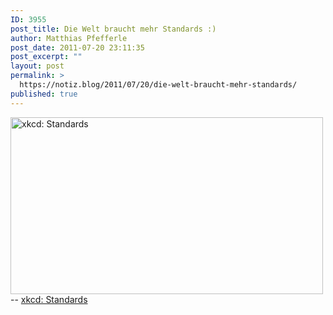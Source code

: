 ```yaml
---
ID: 3955
post_title: Die Welt braucht mehr Standards :)
author: Matthias Pfefferle
post_date: 2011-07-20 23:11:35
post_excerpt: ""
layout: post
permalink: >
  https://notiz.blog/2011/07/20/die-welt-braucht-mehr-standards/
published: true
---
```

<img src="http://notiz.blog/wp-content/uploads/2011/07/standards.png" alt="xkcd: Standards" width="500" height="283" class="aligncenter size-full wp-image-3957" />
-- <a href="http://xkcd.com/927/">xkcd: Standards</a>